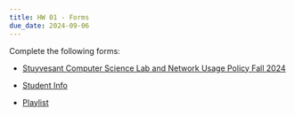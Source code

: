 ```yaml
---
title: HW 01 - Forms
due_date: 2024-09-06
---
```


Complete the following forms:


- [Stuyvesant Computer Science Lab and Network Usage Policy Fall 2024](https://nam10.safelinks.protection.outlook.com/?url=https%3A%2F%2Fdocs.google.com%2Fforms%2Fd%2F1hoMGozQpPascEjZ-STJx-K7YMx-EKmwmxtDYkOL3wT8%2Fedit%3Fusp%3Dsharing_eil%26ts%3D66d87e80&data=05%7C02%7Cjnovilloargudo%40schools.nyc.gov%7C9d434c325d464428c7e808dcccf75abe%7C18492cb7ef45456185710c42e5f7ac07%7C0%7C0%7C638610609987337555%7CUnknown%7CTWFpbGZsb3d8eyJWIjoiMC4wLjAwMDAiLCJQIjoiV2luMzIiLCJBTiI6Ik1haWwiLCJXVCI6Mn0%3D%7C0%7C%7C%7C&sdata=V4RLzRk81kuDi7YncZi%2FZ5j4W2BQI%2FqENniQ3N%2FKidI%3D&reserved=0)

- [Student Info](https://forms.gle/UCpzVe6oiRuFdX3y5)

- [Playlist](https://forms.gle/F1742LMuctACdCPEA)
